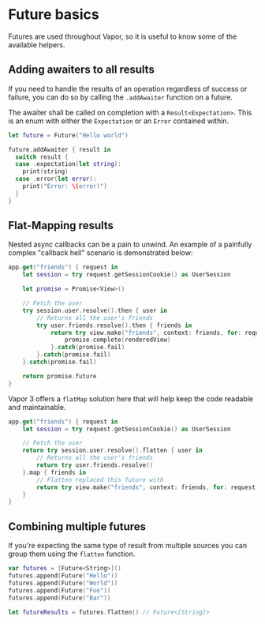 # Future basics

Futures are used throughout Vapor, so it is useful to know some of the available helpers.

## Adding awaiters to all results

If you need to handle the results of an operation regardless of success or failure, you can do so by calling the `.addAwaiter` function on a future.

The awaiter shall be called on completion with a `Result<Expectation>`. This is an enum with either the `Expectation` or an `Error` contained within.

```swift
let future = Future("Hello world")

future.addAwaiter { result in
  switch result {
  case .expectation(let string):
    print(string)
  case .error(let error):
    print("Error: \(error)")
  }
}
```

## Flat-Mapping results

Nested async callbacks can be a pain to unwind. An example of a painfully complex "callback hell" scenario is demonstrated below:

```swift
app.get("friends") { request in
	let session = try request.getSessionCookie() as UserSession

	let promise = Promise<View>()

	// Fetch the user
	try session.user.resolve().then { user in
		// Returns all the user's friends
		try user.friends.resolve().then { friends in
			return try view.make("friends", context: friends, for: request).then {	renderedView in
				promise.complete(renderedView)
			}.catch(promise.fail)
		}.catch(promise.fail)
	}.catch(promise.fail)

	return promise.future
}
```

Vapor 3 offers a `flatMap` solution here that will help keep the code readable and maintainable.

```swift
app.get("friends") { request in
	let session = try request.getSessionCookie() as UserSession

	// Fetch the user
	return try session.user.resolve().flatten { user in
		// Returns all the user's friends
		return try user.friends.resolve()
	}.map { friends in
		// Flatten replaced this future with
		return try view.make("friends", context: friends, for: request)
	}
}
```

## Combining multiple futures

If you're expecting the same type of result from multiple sources you can group them using the `flatten` function.

```swift
var futures = [Future<String>]()
futures.append(Future("Hello"))
futures.append(Future("World"))
futures.append(Future("Foo"))
futures.append(Future("Bar"))

let futureResults = futures.flatten() // Future<[String]>
```
